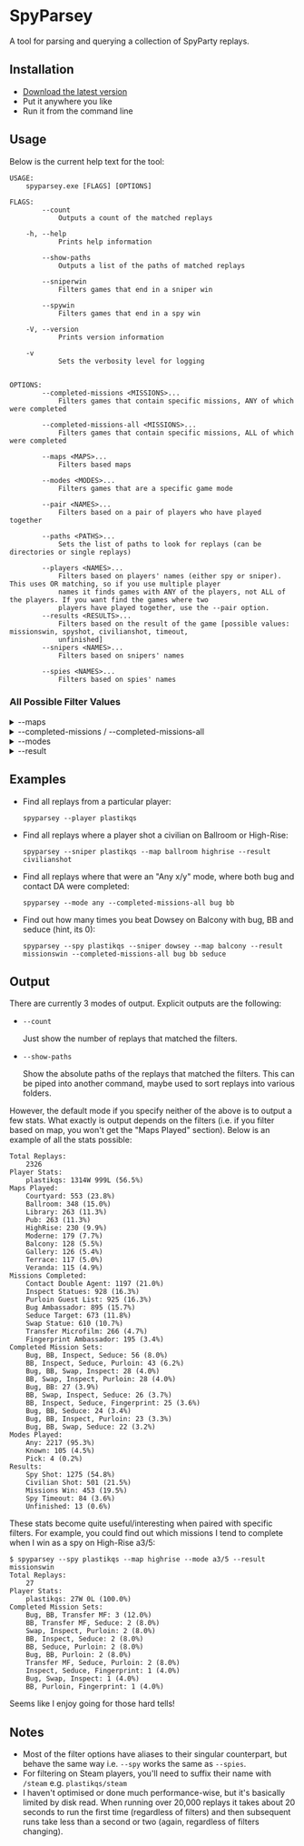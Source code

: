 # SpyParsey

A tool for parsing and querying a collection of SpyParty replays.

## Installation

- [Download the latest version](https://github.com/adamransom/spyparsey/releases/tag/v1.0-beta2)
- Put it anywhere you like
- Run it from the command line

## Usage

Below is the current help text for the tool:

```
USAGE:
    spyparsey.exe [FLAGS] [OPTIONS]

FLAGS:
        --count
            Outputs a count of the matched replays

    -h, --help
            Prints help information

        --show-paths
            Outputs a list of the paths of matched replays

        --sniperwin
            Filters games that end in a sniper win

        --spywin
            Filters games that end in a spy win

    -V, --version
            Prints version information

    -v
            Sets the verbosity level for logging


OPTIONS:
        --completed-missions <MISSIONS>...
            Filters games that contain specific missions, ANY of which were completed

        --completed-missions-all <MISSIONS>...
            Filters games that contain specific missions, ALL of which were completed

        --maps <MAPS>...
            Filters based maps

        --modes <MODES>...
            Filters games that are a specific game mode

        --pair <NAMES>...
            Filters based on a pair of players who have played together

        --paths <PATHS>...
            Sets the list of paths to look for replays (can be directories or single replays)

        --players <NAMES>...
            Filters based on players' names (either spy or sniper). This uses OR matching, so if you use multiple player
            names it finds games with ANY of the players, not ALL of the players. If you want find the games where two
            players have played together, use the --pair option.
        --results <RESULTS>...
            Filters based on the result of the game [possible values: missionswin, spyshot, civilianshot, timeout,
            unfinished]
        --snipers <NAMES>...
            Filters based on snipers' names

        --spies <NAMES>...
            Filters based on spies' names
```

### All Possible Filter Values
<details> 
  <summary>--maps</summary>
  <ul>
      <li><code>aquarium</code></li>
      <li><code>balcony</code></li>
      <li><code>ballroom</code></li>
      <li><code>courtyard</code></li>
      <li><code>"crowded pub"</code> or <code>crowdedpub</code></li>
      <li><code>"double modern"</code> or <code>doublemodern</code></li>
      <li><code>gallery</code></li>
      <li><code>"high rise"</code>, <code>high-rise</code> or <code>highrise</code></li>
      <li><code>modern</code></li>
      <li><code>moderne</code></li>
      <li><code>"old balcony"</code> or <code>oldbalcony</code></li>
      <li><code>"old ballroom"</code> or <code>oldballroom</code></li>
      <li><code>"old courtyard 1"</code>, <code>oldcourtyard1</code> or <code>cy1</code></li>
      <li><code>"old courtyard 2"</code>, <code>oldcourtyard2</code> or <code>cy2</code></li>
      <li><code>"old gallery"</code> or <code>oldgallery</code></li>
      <li><code>"old veranda"</code> or <code>oldveranda</code></li>
      <li><code>panopticon</code> or <code>panop</code></li>
      <li><code>pub</code></li>
      <li><code>teien</code></li>
      <li><code>terrace</code></li>
      <li><code>veranda</code></li>
  </ul>
</details>

<details> 
  <summary>--completed-missions / --completed-missions-all</summary>
  <ul>
      <li><code>"bug ambassador"</code>, <code>bugambassador</code> or <code>bug</code></li>
      <li><code>"contact double agent"</code>, <code>contactdoubleagent</code>, <code>contactda</code>, <code>contact</code> or <code>bb</code></li>
      <li><code>"fingerprint ambassador"</code>, <code>fingerprintambassador</code>, <code>fingerprint</code> or <code>fp</code></li>
      <li><code>"inspect statues"</code>, <code>inspectstatues</code> or <code>inspect</code></li>
      <li><code>"purloin guest list"</code>, <code>purloinguestlist</code> or <code>purloin</code></li>
      <li><code>"seduce target"</code>, <code>seducetarget</code> or <code>seduce</code></li>
      <li><code>"swap statue"</code>, <code>swapstatue</code>, <code>swap</code> or <code>paws</code></li>
      <li><code>"transfer microfilm"</code>, <code>transfermicrofilm</code>, <code>transfermf</code> or <code>mf</code></li>
  </ul>
</details>

<details> 
  <summary>--modes</summary>
  <ul>
      <li><code>any</code> or <code>a</code></li>
      <li><code>pick</code> or <code>p</code></li>
      <li><code>known</code> or <code>k</code></li>
      <li><code>"any 7 of 8"</code>, <code>"any 7/8"</code>, <code>a7/8</code></li>
      <li><code>"pick 7 of 8"</code>, <code>"pick 7/8"</code>, <code>p7/8</code></li>
      <li><code>"known 4 of 4"</code>, <code>"known 4/4"</code>, <code>"known 4"</code>, <code>k4</code></li>
  </ul>
</details>

<details> 
  <summary>--result</summary>
  <ul>
      <li><code>missionswin</code></li>
      <li><code>spyshot</code></li>
      <li><code>civilianshot</code></li>
      <li><code>timeout</code></li>
      <li><code>unfinished</code></li>
  </ul>
</details>

## Examples

- Find all replays from a particular player:
  
  `spyparsey --player plastikqs`
- Find all replays where a player shot a civilian on Ballroom or High-Rise:

  `spyparsey --sniper plastikqs --map ballroom highrise --result civilianshot`
- Find all replays where that were an "Any x/y" mode, where both bug and contact DA were completed:

  `spyparsey --mode any --completed-missions-all bug bb`
  
- Find out how many times you beat Dowsey on Balcony with bug, BB and seduce (hint, its 0):

  `spyparsey --spy plastikqs --sniper dowsey --map balcony --result missionswin --completed-missions-all bug bb seduce`

## Output

There are currently 3 modes of output. Explicit outputs are the following:

- `--count`
  
  Just show the number of replays that matched the filters.
- `--show-paths`

  Show the absolute paths of the replays that matched the filters. This can be piped into another command, maybe used to sort replays into various folders.
  
However, the default mode if you specify neither of the above is to output a few stats. What exactly is output depends on the filters (i.e. if you filter based on map, you won't get the "Maps Played" section). Below is an example of all the stats possible:

```
Total Replays:
    2326
Player Stats:
    plastikqs: 1314W 999L (56.5%)
Maps Played:
    Courtyard: 553 (23.8%)
    Ballroom: 348 (15.0%)
    Library: 263 (11.3%)
    Pub: 263 (11.3%)
    HighRise: 230 (9.9%)
    Moderne: 179 (7.7%)
    Balcony: 128 (5.5%)
    Gallery: 126 (5.4%)
    Terrace: 117 (5.0%)
    Veranda: 115 (4.9%)
Missions Completed:
    Contact Double Agent: 1197 (21.0%)
    Inspect Statues: 928 (16.3%)
    Purloin Guest List: 925 (16.3%)
    Bug Ambassador: 895 (15.7%)
    Seduce Target: 673 (11.8%)
    Swap Statue: 610 (10.7%)
    Transfer Microfilm: 266 (4.7%)
    Fingerprint Ambassador: 195 (3.4%)
Completed Mission Sets:
    Bug, BB, Inspect, Seduce: 56 (8.0%)
    BB, Inspect, Seduce, Purloin: 43 (6.2%)
    Bug, BB, Swap, Inspect: 28 (4.0%)
    BB, Swap, Inspect, Purloin: 28 (4.0%)
    Bug, BB: 27 (3.9%)
    BB, Swap, Inspect, Seduce: 26 (3.7%)
    BB, Inspect, Seduce, Fingerprint: 25 (3.6%)
    Bug, BB, Seduce: 24 (3.4%)
    Bug, BB, Inspect, Purloin: 23 (3.3%)
    Bug, BB, Swap, Seduce: 22 (3.2%)
Modes Played:
    Any: 2217 (95.3%)
    Known: 105 (4.5%)
    Pick: 4 (0.2%)
Results:
    Spy Shot: 1275 (54.8%)
    Civilian Shot: 501 (21.5%)
    Missions Win: 453 (19.5%)
    Spy Timeout: 84 (3.6%)
    Unfinished: 13 (0.6%)
```

These stats become quite useful/interesting when paired with specific filters. For example, you could find out which missions I tend to complete when I win as a spy on High-Rise a3/5:

```
$ spyparsey --spy plastikqs --map highrise --mode a3/5 --result missionswin
Total Replays:
    27
Player Stats:
    plastikqs: 27W 0L (100.0%)
Completed Mission Sets:
    Bug, BB, Transfer MF: 3 (12.0%)
    BB, Transfer MF, Seduce: 2 (8.0%)
    Swap, Inspect, Purloin: 2 (8.0%)
    BB, Inspect, Seduce: 2 (8.0%)
    BB, Seduce, Purloin: 2 (8.0%)
    Bug, BB, Purloin: 2 (8.0%)
    Transfer MF, Seduce, Purloin: 2 (8.0%)
    Inspect, Seduce, Fingerprint: 1 (4.0%)
    Bug, Swap, Inspect: 1 (4.0%)
    BB, Purloin, Fingerprint: 1 (4.0%)
```

Seems like I enjoy going for those hard tells!

## Notes

- Most of the filter options have aliases to their singular counterpart, but behave the same way i.e. `--spy` works the same as `--spies`.
- For filtering on Steam players, you'll need to suffix their name with `/steam` e.g. `plastikqs/steam`
- I haven't optimised or done much performance-wise, but it's basically limited by disk read. When running over 20,000 replays it takes about 20 seconds to run the first time (regardless of filters) and then subsequent runs take less than a second or two (again, regardless of filters changing).
